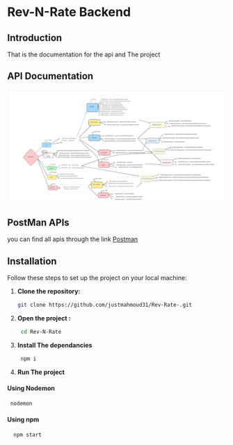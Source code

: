 
# Rev-N-Rate Backend 

## Introduction

That is the documentation for the api and The project 

## API Documentation

![Rev-N-Rate API Documentation](./Rev-N-Rate%20Api%20Doc.svg)
 
## PostMan APIs
you can find all apis through the link [Postman](https://documenter.getpostman.com/view/34323218/2sAXjF7ZWQ)

## Installation

Follow these steps to set up the project on your local machine:

1. **Clone the repository:**
   ```sh
   git clone https://github.com/justmahmoud31/Rev-Rate-.git
   ```
2. **Open the project :**
   ```sh
    cd Rev-N-Rate 
    ```
3. **Install The dependancies** 
   ```sh 
    npm i 
    ```
4. **Run The project**
#### Using Nodemon 
   ```sh
    nodemon 
   ```
#### Using npm
  ```sh
    npm start
   ```
